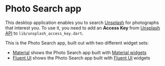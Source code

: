 # Photo Search app

This desktop application enables you to search 
[Unsplash](https://unsplash.com/) for photographs that interest you. 
To use it, you need to add an **Access Key** from 
[Unsplash API](https://unsplash.com/developers) to
`lib/unsplash_access_key.dart`.

This is the Photo Search app, built out with two different widget sets:

  - [Material](material) shows the Photo Search app built with [Material widgets][]
  - [Fluent UI](fluent_ui) shows the Photo Search app built with [Fluent UI][] widgets

[Fluent UI]: https://pub.dev/packages/fluent_ui
[Material widgets]: https://docs.flutter.dev/development/ui/widgets/material
